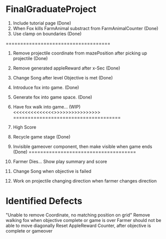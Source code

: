 # FinalGraduateProject

1. Include tutorial page (Done)
2. When Fox kills FarmAnimal substract from FarmAnimalCounter (Done)
3. Use clamp on boundaries (Done)

====================================
1. Remove projectile coordinate from mazePosition after picking up projectile (Done)
2. Remove generated appleReward after x-Sec (Done) 
3. Change Song after level Objective is met (Done)
4. Introduce fox into game. (Done)
5. Generate fox into game space. (Done)
6. Have fox walk into game... (WIP) <<<<<<<<<<<<<<<Check the maze value of the y coordinate>>>>>>>>>>>>>>>>>
=====================================

1. High Score
2. Recycle game stage	(Done)
3. Invisible gameover component, then make visible when game ends (Done)
=====================================

1. Farmer Dies... Show play summary and score 
2. Change Song when objective is failed
3. Work on projectile changing direction when farmer changes direction



Identified Defects
===================
"Unable to remove Coordinate, no matching position on grid"
Remove walking fox when objective complete or game is over
Farmer should not be able to move diagonally
Reset AppleReward Counter, after objective is complete or gameover
